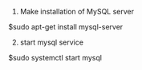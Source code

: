 1. Make installation of MySQL server

$sudo apt-get install mysql-server

2. start mysql service

$sudo systemctl start mysql
